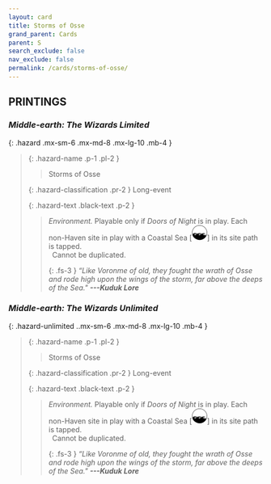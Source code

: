 ```yaml
---
layout: card
title: Storms of Osse
grand_parent: Cards
parent: S
search_exclude: false
nav_exclude: false
permalink: /cards/storms-of-osse/
---
```


## PRINTINGS


### _Middle-earth: The Wizards Limited_

{: .hazard .mx-sm-6 .mx-md-8 .mx-lg-10 .mb-4 }
> {: .hazard-name .p-1 .pl-2 }
> > <div class="hazard-mp"></div>
> > <div class="card-name">Storms of Osse</div>
>
> {: .hazard-classification .pr-2 }
> Long-event
>
> {: .hazard-text .black-text .p-2 }
> > _Environment._ Playable only if _Doors of Night_ is in play. Each non-Haven site in play with a Coastal Sea \[![](/assets/images/coastalsea.svg)] in its site path is tapped. <br>&ensp;Cannot be duplicated. 
> > 
> > {: .fs-3 } 
> > _“Like Voronme of old, they fought the wrath of Osse and rode high upon the wings of the storm, far above the deeps of the Sea."_ ***---&#65279;Kuduk Lore*** 
>

### _Middle-earth: The Wizards Unlimited_

{: .hazard-unlimited ..mx-sm-6 .mx-md-8 .mx-lg-10 .mb-4 }
> {: .hazard-name .p-1 .pl-2 }
> > <div class="hazard-mp"></div>
> > <div class="card-name">Storms of Osse</div>
>
> {: .hazard-classification .pr-2 }
> Long-event
>
> {: .hazard-text .black-text .p-2 }
> > _Environment._ Playable only if _Doors of Night_ is in play. Each non-Haven site in play with a Coastal Sea \[![](/assets/images/coastalsea.svg)] in its site path is tapped. <br>&ensp;Cannot be duplicated. 
> > 
> > {: .fs-3 } 
> > _“Like Voronme of old, they fought the wrath of Osse and rode high upon the wings of the storm, far above the deeps of the Sea."_ ***---&#65279;Kuduk Lore*** 
>
